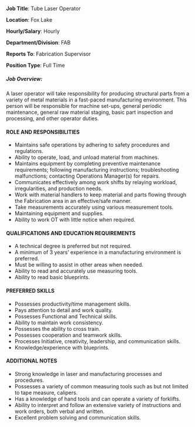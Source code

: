 __Job Title__:	Tube Laser Operator

__Location__:	Fox Lake

__Hourly/Salary__:	Hourly

__Department/Division__:	FAB

__Reports To__:	Fabrication Supervisor

__Position Type__:	Full Time

##### Job Overview:
A laser operator will take responsibility for producing structural parts from a variety of metal materials in a fast-paced manufacturing environment. This person will be responsible for machine set-ups, general periodic maintenance, general raw material staging, basic part inspection and processing, and other operator duties.
		
#### ROLE AND RESPONSIBILITIES
+ Maintains safe operations by adhering to safety procedures and regulations.
+ Ability to operate, load, and unload material from machines.
+ Maintains equipment by completing preventive maintenance requirements; following manufacturing instructions; troubleshooting malfunctions; contacting Operations Manager(s) for repairs.
+ Communicates effectively among work shifts by relaying workload, irregularities, and production needs.
+ Work with material handlers to keep material and parts flowing through the Fabrication area in an effective/safe manner.
+ Take measurements accurately using various measurement tools.
+ Maintaining equipment and supplies.
+ Ability to work OT with little notice when required.

#### QUALIFICATIONS AND EDUCATION REQUIREMENTS
+ A technical degree is preferred but not required.
+ A minimum of 3 years’ experience in a manufacturing environment is preferred.
+ Must be willing to assist in other areas when needed.
+ Ability to read and accurately use measuring tools.
+ Ability to read basic blueprints.

#### PREFERRED SKILLS
+ Possesses productivity/time management skills.
+ Pays attention to detail and work quality.
+ Possesses Functional and Technical skills.
+ Ability to maintain work consistency.
+ Possesses the ability to cross train.
+ Possesses cooperation and teamwork skills.
+ Processes Initiative, creativity, leadership, and communication skills.
+ Knowledge/experience with blueprints.

#### ADDITIONAL NOTES
+ Strong knowledge in laser and manufacturing processes and procedures.
+ Possesses a variety of common measuring tools such as but not limited to tape measure, calipers.
+ Has a knowledge of hand tools and can operate a variety of forklifts.
+ Ability to interpret and follow an extensive variety of instructions and work orders, both verbal and written.
+ Excellent problem solving and communication skills.
	